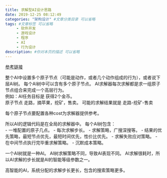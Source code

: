 ```yaml
---
title: 求解型AI设计思路
date: 2019-12-25 08:12:49
categories: "架构设计" #文章分类目录 可以省略
tags: #文章标签 可以省略
     - 软件开发
     - 游戏设计
     - 程序
     - AI
     - 行为设计
description: #你对本页的描述 可以省略
---
```


[参考链接](https://connect.unity.com/events/ai_planner_2019)


整个AI中设置多个原子节点（可能是动作，或者几个动作组成的行为），或者说下层AI树。
每个AI树中可以含有多个原子节点。
AI求解器每次求解都是求一组原子节点组合来完成一个高层行为。  
例如：AI任务目标是 获得2个金币。  
        原子节点 走路，摘苹果，挖矿，售卖。
        可能的求解结果就是 走路-挖矿-售卖

每个原子节点要配置各种cost为求解器提供参考。

所以AI的逻辑代码是在全局的求解器中。
每个AI树包含：  
    - 一堆配置的原子几点。
    - 每次求解步长。
    - 求解策略，广搜深搜等。
    - 结果的优先策略，最短节点优先，最短时间优先，性价比优先。
    - 求解失败应对策略。
    - 在中间节点执行完毕重求解策略。
    - 沉默成本策略。

一个AI树就是一种AI。
AI树求解策略不同，导致AI表现不同。
AI求解很耗时，所以AI求解的步长就是AI的智能等级参数之一。

高智能的AI，系统分配的求解步长更长，包含的搜索策略更多。













